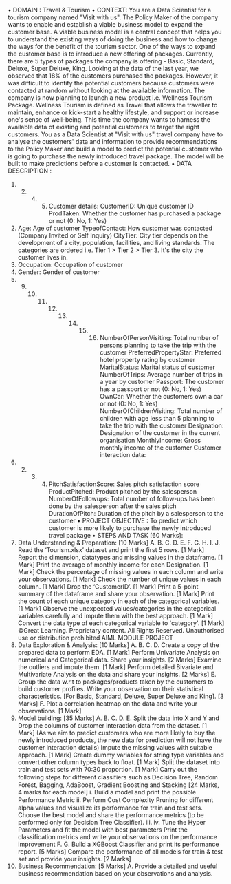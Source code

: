 • DOMAIN : Travel & Tourism
• CONTEXT: You are a Data Scientist for a tourism company named "Visit with us". The Policy Maker of the company wants to enable and
establish a viable business model to expand the customer base. A viable business model is a central concept that helps you to understand the
existing ways of doing the business and how to change the ways for the benefit of the tourism sector. One of the ways to expand the customer
base is to introduce a new offering of packages. Currently, there are 5 types of packages the company is offering - Basic, Standard, Deluxe,
Super Deluxe, King. Looking at the data of the last year, we observed that 18% of the customers purchased the packages. However, it was
difficult to identify the potential customers because customers were contacted at random without looking at the available information. The
company is now planning to launch a new product i.e. Wellness Tourism Package. Wellness Tourism is defined as Travel that allows the traveller
to maintain, enhance or kick-start a healthy lifestyle, and support or increase one's sense of well-being. This time the company wants to
harness the available data of existing and potential customers to target the right customers. You as a Data Scientist at "Visit with us" travel
company have to analyse the customers' data and information to provide recommendations to the Policy Maker and build a model to predict
the potential customer who is going to purchase the newly introduced travel package. The model will be built to make predictions before a
customer is contacted.
• DATA DESCRIPTION :
1. 2. 4. 5. Customer details: CustomerID: Unique customer ID
ProdTaken: Whether the customer has purchased a package or not (0: No, 1: Yes)
3. Age: Age of customer
TypeofContact: How customer was contacted (Company Invited or Self Inquiry)
CityTier: City tier depends on the development of a city, population, facilities, and living standards. The categories are ordered i.e. Tier 1 > Tier
2 > Tier 3. It's the city the customer lives in.
6. Occupation: Occupation of customer
7. Gender: Gender of customer
8. 9. 10. 11. 12. 13. 14. 15. 16. NumberOfPersonVisiting: Total number of persons planning to take the trip with the customer
PreferredPropertyStar: Preferred hotel property rating by customer
MaritalStatus: Marital status of customer
NumberOfTrips: Average number of trips in a year by customer
Passport: The customer has a passport or not (0: No, 1: Yes)
OwnCar: Whether the customers own a car or not (0: No, 1: Yes)
NumberOfChildrenVisiting: Total number of children with age less than 5 planning to take the trip with the customer
Designation: Designation of the customer in the current organisation
MonthlyIncome: Gross monthly income of the customer
Customer interaction data:
1. 2. 3. 4. PitchSatisfactionScore: Sales pitch satisfaction score
ProductPitched: Product pitched by the salesperson
NumberOfFollowups: Total number of follow-ups has been done by the salesperson after the sales pitch
DurationOfPitch: Duration of the pitch by a salesperson to the customer
• PROJECT OBJECTIVE : To predict which customer is more likely to purchase the newly introduced travel package
• STEPS AND TASK [60 Marks]:
1. Data Understanding & Preparation: [10 Marks]
A. B. C. D. E. F. G. H. I. J. Read the ‘Tourism.xlsx’ dataset and print the first 5 rows. [1 Mark]
Report the dimension, datatypes and missing values in the dataframe. [1 Mark]
Print the average of monthly income for each Designation. [1 Mark]
Check the percentage of missing values in each column and write your observations. [1 Mark]
Check the number of unique values in each column. [1 Mark]
Drop the ‘CustomerID’. [1 Mark]
Print a 5-point summary of the dataframe and share your observation. [1 Mark]
Print the count of each unique category in each of the categorical variables. [1 Mark]
Observe the unexpected values/categories in the categorical variables carefully and impute them with the best approach. [1 Mark]
Convert the data type of each categorical variable to 'category'. [1 Mark]
©Great Learning. Proprietary content. All Rights Reserved. Unauthorised use or distribution prohibited
AIML MODULE PROJECT
2. Data Exploration & Analysis: [10 Marks]
A. B. C. D. Create a copy of the prepared data to perform EDA. [1 Mark]
Perform Univariate Analysis on numerical and Categorical data. Share your insights. [2 Marks]
Examine the outliers and impute them. [1 Mark]
Perform detailed Bivariate and Multivariate Analysis on the data and share your insights. [2 Marks]
E. Group the data w.r.t to packages/products taken by the customers to build customer profiles. Write your observation on their
statistical characteristics. [For Basic, Standard, Deluxe, Super Deluxe and King]. [3 Marks]
F. Plot a correlation heatmap on the data and write your observations. [1 Mark]
3. Model building: [35 Marks]
A. B. C. D. E. Split the data into X and Y and Drop the columns of customer interaction data from the dataset. [1 Mark]
(As we aim to predict customers who are more likely to buy the newly introduced products, the new data for prediction will not
have the customer interaction details)
Impute the missing values with suitable approach. [1 Mark]
Create dummy variables for string type variables and convert other column types back to float. [1 Mark]
Split the dataset into train and test sets with 70:30 proportion. [1 Mark]
Carry out the following steps for diﬀerent classifiers such as Decision Tree, Random Forest, Bagging, AdaBoost, Gradient Boosting
and Stacking
[24 Marks, 4 marks for each model]
i. Build a model and print the possible Performance Metric
ii. Perform Cost Complexity Pruning for diﬀerent alpha values and visualize its performance for train and test sets.
Choose the best model and share the performance metrics (to be performed only for Decision Tree Classifier).
iii. iv. Tune the Hyper Parameters and fit the model with best parameters
Print the classification metrics and write your observations on the performance improvement
F. G. Build a XGBoost Classifier and print its performance report. [5 Marks]
Compare the performance of all models for train & test set and provide your insights. [2 Marks]
4. Business Recommendation: [5 Marks]
A. Provide a detailed and useful business recommendation based on your observations and analysis.
